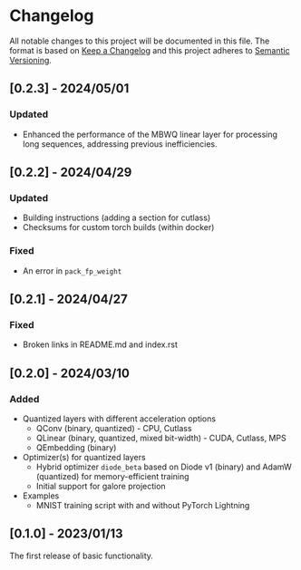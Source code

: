# Changelog

All notable changes to this project will be documented in this file.
The format is based on [Keep a Changelog](http://keepachangelog.com/)
and this project adheres to [Semantic Versioning](http://semver.org/).


## [0.2.3] - 2024/05/01

### Updated

- Enhanced the performance of the MBWQ linear layer for processing long sequences, addressing previous inefficiencies.

## [0.2.2] - 2024/04/29

### Updated

- Building instructions (adding a section for cutlass)
- Checksums for custom torch builds (within docker)

### Fixed

- An error in `pack_fp_weight`

## [0.2.1] - 2024/04/27

### Fixed

- Broken links in README.md and index.rst

## [0.2.0] - 2024/03/10

### Added

- Quantized layers with different acceleration options
  - QConv (binary, quantized) - CPU, Cutlass
  - QLinear (binary, quantized, mixed bit-width) - CUDA, Cutlass, MPS
  - QEmbedding (binary)
- Optimizer(s) for quantized layers
  - Hybrid optimizer `diode_beta` based on Diode v1 (binary) and AdamW (quantized) for memory-efficient training
  - Initial support for galore projection
- Examples
  - MNIST training script with and without PyTorch Lightning

## [0.1.0] - 2023/01/13

The first release of basic functionality.
